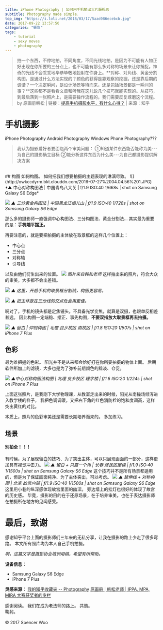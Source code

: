 ```yaml
---
title: iPhone Photography | 如何用手机拍出大片既视感
subtitle: Photography made simple.
top_img: "https://i.loli.net/2018/03/17/5aad086ecebcb.jpg"
date: 2017-09-22 13:57:50
categories: "摄影"
tags:
	- tutorial
	- sexy moves
	- photography
---
```


> 拍一个东西，不停地拍，不同角度，不同光线地拍，是因为不可能有人物正好出现在你所要的三分点上，也不可能有那么多对称的场景来让你捕捉，神奇的光线不会乖乖地毕恭毕敬地投射在你身上。**对称、对角线、黄金分割构图，是通过什么方法实现的？颜色的获得是靠观察的挖掘，还是靠后期的调谐？一个决定瞬间，是设计场景等待而来，还是包括场景都是一瞬间的事？**这些都不是看看文章和听我在这儿说几个技巧就能实现的。从技巧，到最后落到一张照片上，是需要操作流程的，我们需要反复琢磨这个流程。</br>by 原画册韩松 | 链接：[提高手机摄影水平，有什么心得？](http://www.zhihu.com/question/20921841/answer/131411394) | 来源：知乎

# 手机摄影

iPhone Photography
Android Photography
Windows Phone Photography???

>我认为摄影爱好者要面临两个审美问题：
①知道某件东西能否能称为美---为自己的摄影确立目标
②能分析这件东西为什么美---为自己都摄影提供解决方案

</br>
## 构图
如何构图。
如何把我们想要拍摄的主题表现的淋漓尽致。
![](http://owkccdyrm.bkt.clouddn.com/2016-07-27%2004.04.56%201.JPG)
*▲ 中心对称构图法 | 中国青岛八大关 | f/1.9 ISO:40 1/668s | shot on Samsung Galaxy S6 Edge*

![](http://owkccdyrm.bkt.clouddn.com/2016-07-16%2006.35.42%201.jpg)
*▲ 三分黄金构图法 | 中国黑龙江帽儿山 | f/1.9 ISO:40 1/728s | shot on Samsung Galaxy S6 Edge*

那么多的摄影师一直强调中心构图法、三分构图法、黄金分割法...
其实最为重要的是：**手机端平摆正。**

再要注意的，就是要把拍摄的主体放在取景框的这样几个位置上：
 - 中心点
 - 三分点
 - 对称轴
 - 引导线

以及由他们衍生出来的位置。
![](http://owkccdyrm.bkt.clouddn.com/12.jpg)
*图片来自韩松老师*
这样拍出来的照片，符合大众的审美，大多都不会出差错。

![](http://owkccdyrm.bkt.clouddn.com/steps.jpg)
*▲ 这里，开启手机的取景框分割线，构图更容易。*

![](http://owkccdyrm.bkt.clouddn.com/IMG_7364.PNG)
*▲ 把主体放在三分线的交点处食用更佳。*

啊对了，手机的镜头都是定焦镜头，不具备光学变焦，就算是双摄，也跟单反相差甚远。
因此构图一定端稳、摆正、事先构图，**不要双指放大取景框再去拍摄。**

![](http://owkccdyrm.bkt.clouddn.com/building.jpg)
*▲ 留白 | 仰视构图 | 北理 良乡校区 南校区 | f/1.8 ISO:20 1/507s | shot on iPhone 7 Plus*

## 色彩
最为难把握的色彩。
阳光并不是从来都会恰好打在你所要拍摄的物体上面。
后期软件所加上的滤镜，大多也是为了弥补前期颜色的黯淡、仓促。

![](http://owkccdyrm.bkt.clouddn.com/IMG_7309.jpg)
*▲中心对称构图法构图 | 北理 良乡校区 理学楼 | f/1.8 ISO:20 1/224s | shot on iPhone 7 Plus*

上面这张照片，是我刚下大学物理课，从教室走出来的时候，阳光从南操场倾泻进入教学楼的样子。
我把色调调暖，又把右下角的红色消防栓的饱和度调高，这样突出黄红的对比。

本质上，照片的色彩审美还是需要长期培养而来的。
多加练习。


## 场景
#### 别拍全！！！
有时候，为了展现留白的技巧、为了突出主体，可以只展现画面的一部分，这样更加具有视觉冲击力。
![](http://owkccdyrm.bkt.clouddn.com/2016-06-27%2003.27.39%201.JPG)
*▲ 留白 + 只露一个角 | 长春 居民区屋檐 | f/1.9 ISO:40 1/1500s | shot on Samsung Galaxy S6 Edge*
这个技巧并不是所有场景都适用的，但是为了保证画面纯净、为了主体突出，可以考虑。
![](http://owkccdyrm.bkt.clouddn.com/IMG_20160613_122206-01.JPEG)
*▲ 延伸线 + 对称构图 | 北京 故宫内部 | f/1.9 ISO:40 1/1500s | shot on Samsung Galaxy S6 Edge*
这里用小巷的纵深感体现故宫里面的幽深。
旁边墙上的挂灯也很好的体现了故宫的历史感。
毕竟，摄影的目的在于还原场景，在于培养审美，也在于表达摄影师在拍摄所在地方的见闻感受。

# 最后，致谢
感谢知乎平台上面的摄影师们三年来的无私分享，让我在摄影的路上少走了很多弯路。
本文所有照片均为本人自己手机拍摄。

*啊，这篇文字是摄影协会培训用稿，希望有所帮助。*

**设备信息：**
- Samsung Galaxy S6 Edge
- iPhone 7 Plus

**灵感来源：**
[我的知乎收藏夹 -- Photography](http://www.zhihu.com/collection/70657927)
[原画册 | 韩松老师 | IPPA, MPA, MIRA 大赛获奖者的专栏](http://zhuanlan.zhihu.com/o-album)

感谢阅读。
我们在成为老法师的路上。
共勉。
</br>
鞠躬。
</br>
</br>
© 2017 Spencer Woo
